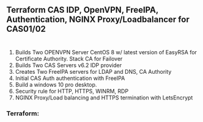 ## Terraform CAS IDP, OpenVPN, FreeIPA, Authentication, NGINX Proxy/Loadbalancer for CAS01/02
#


1. Builds Two OPENVPN Server CentOS 8 w/ latest version of EasyRSA for Certificate Authority. Stack CA for Failover
2. Builds Two CAS Servers v6.2 IDP provider
3. Creates Two FreeIPA servers for LDAP and DNS, CA Authority
4. Initial CAS Auth authentication with FreeIPA
6. Build a windows 10 pro desktop. 
7. Security rule for HTTP, HTTPS, WINRM, RDP
8. NGINX Proxy/Load balancing and HTTPS termination with LetsEncrypt

### Terraform:


### 
